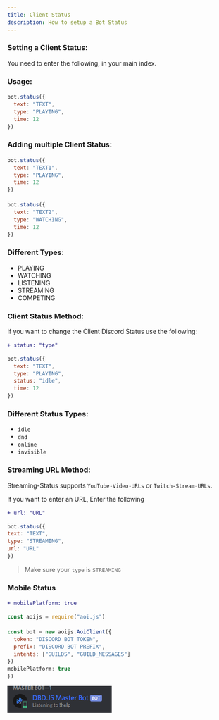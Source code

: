 ```yaml
---
title: Client Status
description: How to setup a Bot Status
---
```


### Setting a Client Status:

You need to enter the following, in your main index.

### Usage:

```javascript
bot.status({
  text: "TEXT",
  type: "PLAYING",
  time: 12
})
```

### Adding multiple Client Status:

```javascript
bot.status({
  text: "TEXT1",
  type: "PLAYING",
  time: 12
})

bot.status({
  text: "TEXT2",
  type: "WATCHING",
  time: 12
})
```

### Different Types:

* PLAYING
* WATCHING
* LISTENING
* STREAMING
* COMPETING

### Client Status Method:

If you want to change the Client Discord Status use the following:

```diff
+ status: "type"
```

```javascript
bot.status({
  text: "TEXT",
  type: "PLAYING",
  status: "idle",
  time: 12
})
```

### Different Status Types:

* `idle`
* `dnd`
* `online`
* `invisible`

### Streaming URL Method:

Streaming-Status supports `YouTube-Video-URLs` or `Twitch-Stream-URLs`.

If you want to enter an URL, Enter the following
 
```diff
+ url: "URL"
```

```javascript
bot.status({
text: "TEXT", 
type: "STREAMING", 
url: "URL"
})
```

> Make sure your `type` is `STREAMING`

### Mobile Status

```diff
+ mobilePlatform: true
```

```javascript
const aoijs = require("aoi.js")

const bot = new aoijs.AoiClient({
  token: "DISCORD BOT TOKEN",
  prefix: "DISCORD BOT PREFIX",
  intents: ["GUILDS", "GUILD_MESSAGES"]
})
mobilePlatform: true
})
```

![Example](<../discord-examples/assets/image (62).png>)